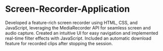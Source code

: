 # Screen-Recorder-Application
Developed a feature-rich screen recorder using HTML, CSS, and JavaScript, leveraging the MediaRecorder API for seamless screen and audio capture. Created an intuitive UI for easy navigation and implemented real-time filter effects with JavaScript. Included an automatic download feature for recorded clips after stopping the session.
